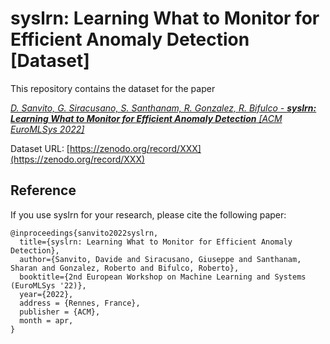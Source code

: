 # syslrn: Learning What to Monitor for Efficient Anomaly Detection [Dataset]

This repository contains the dataset for the paper

[_D. Sanvito, G. Siracusano, S. Santhanam, R. Gonzalez, R. Bifulco - **syslrn: Learning What to Monitor for Efficient Anomaly Detection** [ACM EuroMLSys 2022]_](https://doi.org/10.1145/3517207.3526979)

Dataset URL: [https://zenodo.org/record/XXX](https://zenodo.org/record/XXX)

## Reference
If you use syslrn for your research, please cite the following paper:
```
@inproceedings{sanvito2022syslrn,
  title={syslrn: Learning What to Monitor for Efficient Anomaly Detection},
  author={Sanvito, Davide and Siracusano, Giuseppe and Santhanam, Sharan and Gonzalez, Roberto and Bifulco, Roberto},
  booktitle={2nd European Workshop on Machine Learning and Systems (EuroMLSys '22)},
  year={2022},
  address = {Rennes, France},
  publisher = {ACM},
  month = apr,
}
```
